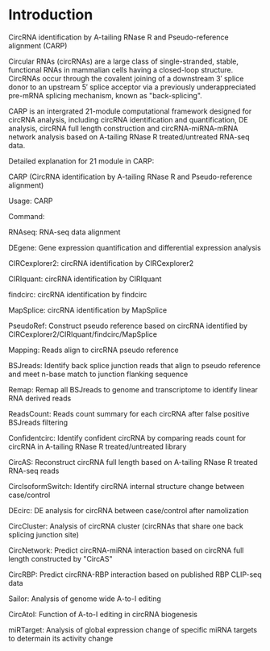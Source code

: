 # Introduction

CircRNA identification by A-tailing RNase R and Pseudo-reference alignment (CARP)

Circular RNAs (circRNAs) are a large class of single-stranded, stable, functional RNAs in mammalian cells having a closed-loop structure. CircRNAs occur through the covalent joining of a downstream 3′ splice donor to an upstream 5′ splice acceptor via a previously underappreciated pre-mRNA splicing mechanism, known as "back-splicing".

CARP is an intergrated 21-module computational framework designed for circRNA analysis, including circRNA identification and quantification, DE analysis, circRNA full length construction and circRNA-miRNA-mRNA network analysis based on A-tailing RNase R treated/untreated RNA-seq data.

Detailed explanation for 21 module in CARP:

CARP (CircRNA identification by A-tailing RNase R and Pseudo-reference alignment)

Usage:  CARP <Command>

Command:   
        
   RNAseq:		RNA-seq data alignment
        
   DEgene:		Gene expression quantification and differential expression analysis
        
   CIRCexplorer2:	circRNA identification by CIRCexplorer2
        
   CIRIquant:		circRNA identification by CIRIquant
        
   findcirc:		circRNA identification by findcirc
        
   MapSplice:		circRNA identification by MapSplice
        
   PseudoRef:		Construct pseudo reference based on circRNA identified by CIRCexplorer2/CIRIquant/findcirc/MapSplice
        
   Mapping:		Reads align to circRNA pseudo reference
        
   BSJreads:		Identify back splice junction reads that align to pseudo reference and meet n-base match to junction flanking sequence
        
   Remap:		Remap all BSJreads to genome and transcriptome to identify linear RNA derived reads
        
   ReadsCount:		Reads count summary for each circRNA after false positive BSJreads filtering
        
   Confidentcirc:	Identify confident circRNA by comparing reads count for circRNA in A-tailing RNase R treated/untreated library
        
   CircAS:		Reconstruct circRNA full length based on A-tailing RNase R treated RNA-seq reads
        
   CircIsoformSwitch:	Identify circRNA internal structure change between case/control
        
   DEcirc:		DE analysis for circRNA between case/control after namolization
        
   CircCluster:		Analysis of circRNA cluster (circRNAs that share one back splicing junction site)
        
   CircNetwork:		Predict circRNA-miRNA interaction based on circRNA full length constructed by "CircAS"
        
   CircRBP:		Predict circRNA-RBP interaction based on published RBP CLIP-seq data
        
   Sailor:		Analysis of genome wide A-to-I editing
        
   CircAtoI:		Function of A-to-I editing in circRNA biogenesis
        
   miRTarget:		Analysis of global expression change of specific miRNA targets to determain its activity change
        
  
